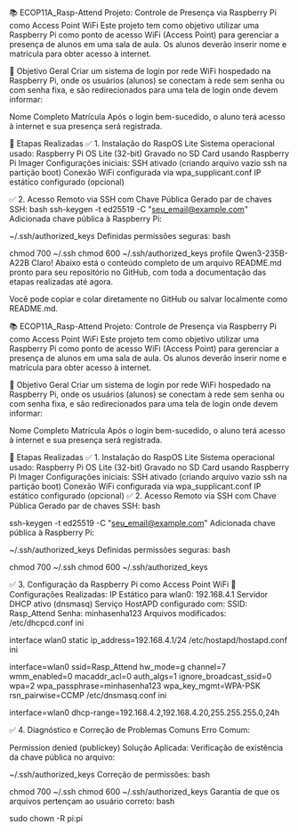 📚 ECOP11A_Rasp-Attend
Projeto: Controle de Presença via Raspberry Pi como Access Point WiFi
Este projeto tem como objetivo utilizar uma Raspberry Pi como ponto de acesso WiFi (Access Point) para gerenciar a presença de alunos em uma sala de aula. Os alunos deverão inserir nome e matrícula para obter acesso à internet.

🎯 Objetivo Geral
Criar um sistema de login por rede WiFi hospedado na Raspberry Pi, onde os usuários (alunos) se conectam à rede sem senha ou com senha fixa, e são redirecionados para uma tela de login onde devem informar:

Nome Completo
Matrícula
Após o login bem-sucedido, o aluno terá acesso à internet e sua presença será registrada.

🧩 Etapas Realizadas
✅ 1. Instalação do RaspOS Lite
Sistema operacional usado: Raspberry Pi OS Lite (32-bit)
Gravado no SD Card usando Raspberry Pi Imager
Configurações iniciais:
SSH ativado (criando arquivo vazio ssh na partição boot)
Conexão WiFi configurada via wpa_supplicant.conf
IP estático configurado (opcional)

✅ 2. Acesso Remoto via SSH com Chave Pública
Gerado par de chaves SSH:
bash
ssh-keygen -t ed25519 -C "seu_email@example.com"
Adicionada chave pública à Raspberry Pi:

~/.ssh/authorized_keys
Definidas permissões seguras:
bash

chmod 700 ~/.ssh
chmod 600 ~/.ssh/authorized_keys
profile
Qwen3-235B-A22B
Claro! Abaixo está o conteúdo completo de um arquivo README.md pronto para seu repositório no GitHub, com toda a documentação das etapas realizadas até agora.

Você pode copiar e colar diretamente no GitHub ou salvar localmente como README.md.

📚 ECOP11A_Rasp-Attend
Projeto: Controle de Presença via Raspberry Pi como Access Point WiFi
Este projeto tem como objetivo utilizar uma Raspberry Pi como ponto de acesso WiFi (Access Point) para gerenciar a presença de alunos em uma sala de aula. Os alunos deverão inserir nome e matrícula para obter acesso à internet.

🎯 Objetivo Geral
Criar um sistema de login por rede WiFi hospedado na Raspberry Pi, onde os usuários (alunos) se conectam à rede sem senha ou com senha fixa, e são redirecionados para uma tela de login onde devem informar:

Nome Completo
Matrícula
Após o login bem-sucedido, o aluno terá acesso à internet e sua presença será registrada.

🧩 Etapas Realizadas
✅ 1. Instalação do RaspOS Lite
Sistema operacional usado: Raspberry Pi OS Lite (32-bit)
Gravado no SD Card usando Raspberry Pi Imager
Configurações iniciais:
SSH ativado (criando arquivo vazio ssh na partição boot)
Conexão WiFi configurada via wpa_supplicant.conf
IP estático configurado (opcional)
✅ 2. Acesso Remoto via SSH com Chave Pública
Gerado par de chaves SSH:
bash

ssh-keygen -t ed25519 -C "seu_email@example.com"
Adicionada chave pública à Raspberry Pi:

~/.ssh/authorized_keys
Definidas permissões seguras:
bash

chmod 700 ~/.ssh
chmod 600 ~/.ssh/authorized_keys


✅ 3. Configuração da Raspberry Pi como Access Point WiFi
🔧 Configurações Realizadas:
IP Estático para wlan0: 192.168.4.1
Servidor DHCP ativo (dnsmasq)
Serviço HostAPD configurado com:
SSID: Rasp_Attend
Senha: minhasenha123
Arquivos modificados:
/etc/dhcpcd.conf
ini

interface wlan0
static ip_address=192.168.4.1/24
/etc/hostapd/hostapd.conf
ini

interface=wlan0
ssid=Rasp_Attend
hw_mode=g
channel=7
wmm_enabled=0
macaddr_acl=0
auth_algs=1
ignore_broadcast_ssid=0
wpa=2
wpa_passphrase=minhasenha123
wpa_key_mgmt=WPA-PSK
rsn_pairwise=CCMP
/etc/dnsmasq.conf
ini


interface=wlan0
dhcp-range=192.168.4.2,192.168.4.20,255.255.255.0,24h

✅ 4. Diagnóstico e Correção de Problemas Comuns
Erro Comum:

Permission denied (publickey)
Solução Aplicada:
Verificação de existência da chave pública no arquivo:


~/.ssh/authorized_keys
Correção de permissões:
bash

chmod 700 ~/.ssh
chmod 600 ~/.ssh/authorized_keys
Garantia de que os arquivos pertençam ao usuário correto:
bash

sudo chown -R pi:pi 
